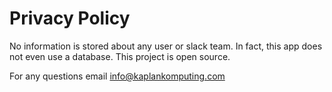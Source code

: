 # Privacy Policy

No information is stored about any user or slack team. In fact, this app does not even use a database. This project is open source.

For any questions email info@kaplankomputing.com
